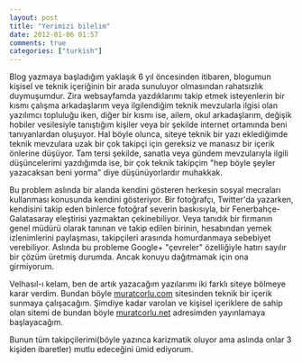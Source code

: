 ```yaml
---
layout: post
title: "Yerimizi bilelim"
date: 2012-01-06 01:57
comments: true
categories: ["turkish"] 
---
```


Blog yazmaya başladığım yaklaşık 6 yıl öncesinden itibaren, blogumun kişisel ve teknik içeriğinin bir arada sunuluyor olmasından rahatsızlık duymuşumdur. Zira websayfamda yazdıklarımı takip etmek isteyenlerin bir kısmı çalışma arkadaşlarım veya ilgilendiğim teknik mevzularla ilgisi olan yazılımcı topluluğu iken, diğer bir kısmı ise, ailem, okul arkadaşlarım, değişik hobiler vesilesiyle tanıştığım kişiler veya bir şekilde internet ortamında beni tanıyanlardan oluşuyor. Hal böyle olunca, siteye teknik bir yazı eklediğimde teknik mevzulara uzak bir çok takipçi için gereksiz ve manasız bir içerik önlerine düşüyor. Tam tersi şekilde, sanatla veya gündem mevzularıyla ilgili düşüncelerimi yazdığımda ise, bir çok teknik takipçim "hep böyle şeyler yazacaksan beni yorma" diye düşünüyorlardır muhakkak.

Bu problem aslında bir alanda kendini gösteren herkesin sosyal mecraları kullanması konusunda kendini gösteriyor. Bir fotoğrafçı, Twitter'da yazarken, kendisini takip eden binlerce fotoğraf severin baskısıyla, bir Fenerbahçe-Galatasaray eleştirisi yazmaktan çekinebiliyor. Veya tanıdık bir firmanın genel müdürü olarak tanınan ve takip edilen birinin, hesabından yemek izlenimlerini paylaşması, takipçileri arasında homurdanmaya sebebiyet verebiliyor. Aslında bu probleme Google+ "çevreler" özelliğiyle hatırı sayılır bir çözüm üretmiş durumda. Ancak konuyu dağıtmamak için ona girmiyorum.

Velhasıl-ı kelam, ben de artık yazacağım yazılarımı iki farklı siteye bölmeye karar verdim. Bundan böyle [muratcorlu.com](http://muratcorlu.com) sitesinden teknik bir içerik sunmaya çalışacağım. Şimdiye kadar varolan ve kişisel içeriklere de sahip olan sitemi de bundan böyle [muratcorlu.net](http://muratcorlu.net) adresimden yayınlamaya başlayacağım.

Bunun tüm takipçilerimi(böyle yazınca karizmatik oluyor ama aslında onlar 3 kişiden ibaretler) mutlu edeceğini ümid ediyorum.
